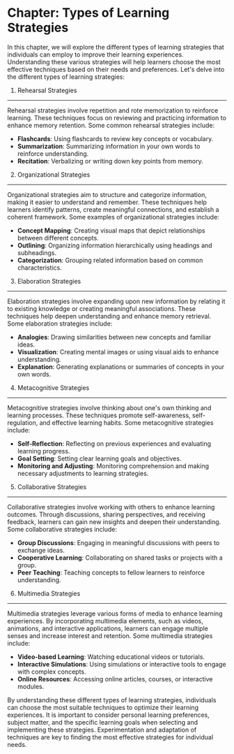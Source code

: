 Chapter: Types of Learning Strategies
=====================================

In this chapter, we will explore the different types of learning strategies that individuals can employ to improve their learning experiences. Understanding these various strategies will help learners choose the most effective techniques based on their needs and preferences. Let's delve into the different types of learning strategies:

1. Rehearsal Strategies
-----------------------

Rehearsal strategies involve repetition and rote memorization to reinforce learning. These techniques focus on reviewing and practicing information to enhance memory retention. Some common rehearsal strategies include:

* **Flashcards**: Using flashcards to review key concepts or vocabulary.
* **Summarization**: Summarizing information in your own words to reinforce understanding.
* **Recitation**: Verbalizing or writing down key points from memory.

2. Organizational Strategies
----------------------------

Organizational strategies aim to structure and categorize information, making it easier to understand and remember. These techniques help learners identify patterns, create meaningful connections, and establish a coherent framework. Some examples of organizational strategies include:

* **Concept Mapping**: Creating visual maps that depict relationships between different concepts.
* **Outlining**: Organizing information hierarchically using headings and subheadings.
* **Categorization**: Grouping related information based on common characteristics.

3. Elaboration Strategies
-------------------------

Elaboration strategies involve expanding upon new information by relating it to existing knowledge or creating meaningful associations. These techniques help deepen understanding and enhance memory retrieval. Some elaboration strategies include:

* **Analogies**: Drawing similarities between new concepts and familiar ideas.
* **Visualization**: Creating mental images or using visual aids to enhance understanding.
* **Explanation**: Generating explanations or summaries of concepts in your own words.

4. Metacognitive Strategies
---------------------------

Metacognitive strategies involve thinking about one's own thinking and learning processes. These techniques promote self-awareness, self-regulation, and effective learning habits. Some metacognitive strategies include:

* **Self-Reflection**: Reflecting on previous experiences and evaluating learning progress.
* **Goal Setting**: Setting clear learning goals and objectives.
* **Monitoring and Adjusting**: Monitoring comprehension and making necessary adjustments to learning strategies.

5. Collaborative Strategies
---------------------------

Collaborative strategies involve working with others to enhance learning outcomes. Through discussions, sharing perspectives, and receiving feedback, learners can gain new insights and deepen their understanding. Some collaborative strategies include:

* **Group Discussions**: Engaging in meaningful discussions with peers to exchange ideas.
* **Cooperative Learning**: Collaborating on shared tasks or projects with a group.
* **Peer Teaching**: Teaching concepts to fellow learners to reinforce understanding.

6. Multimedia Strategies
------------------------

Multimedia strategies leverage various forms of media to enhance learning experiences. By incorporating multimedia elements, such as videos, animations, and interactive applications, learners can engage multiple senses and increase interest and retention. Some multimedia strategies include:

* **Video-based Learning**: Watching educational videos or tutorials.
* **Interactive Simulations**: Using simulations or interactive tools to engage with complex concepts.
* **Online Resources**: Accessing online articles, courses, or interactive modules.

By understanding these different types of learning strategies, individuals can choose the most suitable techniques to optimize their learning experiences. It is important to consider personal learning preferences, subject matter, and the specific learning goals when selecting and implementing these strategies. Experimentation and adaptation of techniques are key to finding the most effective strategies for individual needs.
